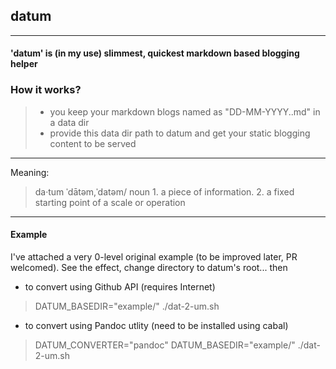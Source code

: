 ## datum
---

#### **'datum'** is (in my use) slimmest, quickest markdown based blogging helper

### How it works? 
> * you keep your markdown blogs named as "DD-MM-YYYY.<any-name-at-all-without-dots>.md" in a data dir
> * provide this data dir path to datum and get your static blogging content to be served

---

Meaning:
> da·tum
> ˈdātəm,ˈdatəm/
> noun
> 1.
> a piece of information.
> 2.
> a fixed starting point of a scale or operation

---

#### Example

I've attached a very 0-level original example (to be improved later, PR welcomed).
See the effect, change directory to datum's root... then

* to convert using Github API (requires Internet)
> DATUM_BASEDIR="example/" ./dat-2-um.sh

* to convert using Pandoc utlity (need to be installed using cabal)
> DATUM_CONVERTER="pandoc" DATUM_BASEDIR="example/" ./dat-2-um.sh
